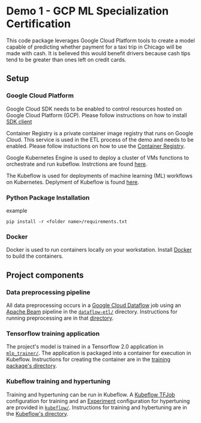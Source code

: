 # Demo 1 - GCP ML Specialization Certification

This code package leverages Google Cloud Platform tools to create a model capable of predicting whether payment for a taxi trip in Chicago  will be made with cash. It is believed this would benefit drivers because cash tips tend to be greater than ones left on credit cards.

## Setup

### Google Cloud Platform
Google Cloud SDK needs to be enabled to control resources hosted on Google Cloud Platform (GCP). Please follow instructions on how to install [SDK client](https://cloud.google.com/sdk/docs/)

Container Registry is a private container image registry that runs on Google Cloud. This service is used in the ETL process of the demo and needs to be enabled. Please follow instuctions on how to use the [Container Registry](https://cloud.google.com/container-registry/docs/quickstart). 

Google Kubernetes Engine is used to deploy a cluster of VMs functions to orchestrate and run kubeflow. Instrctions are found [here](https://www.kubeflow.org/docs/gke/customizing-gke/).

The Kubeflow is used for deployments of machine learning (ML) workflows on Kubernetes. Deplyment of Kubeflow is found [here](https://www.kubeflow.org/docs/gke/deploy/). 


### Python Package Installation
example 
```
pip install -r <folder name>/requirements.txt
```

### Docker
Docker is used to run containers locally on your workstation. Install [Docker](https://www.docker.com/get-started) to build the containers. 


## Project components

### Data preprocessing pipeline

All data preprocessing occurs in a [Google Cloud Dataflow](https://cloud.google.com/dataflow/docs/) job using an [Apache Beam](https://beam.apache.org/) pipeline in the [`dataflow-etl/`](dataflow-etl/) directory. Instructions for running preprocessing are in that [directory](dataflow-etl/README.md).

### Tensorflow training application

The project's model is trained in a Tensorflow 2.0 application in [`mlp_trainer/`](mlp_trainer/). The application is packaged into a container for execution in Kubeflow. Instructions for creating the container are in the [training package's directory](mlp_trainer/README.md).

### Kubeflow training and hypertuning

Training and hypertuning can be run in Kubeflow. A [Kubeflow TFJob](https://www.kubeflow.org/docs/components/training/tftraining/) configuration for training and an [Experiment](https://www.kubeflow.org/docs/components/hyperparameter-tuning/hyperparameter/) configuration for hypertuning are provided in [`kubeflow/`](kubeflow/).
Instructions for training and hybertuning are in the [Kubeflow's directory](kubeflow/README.md).